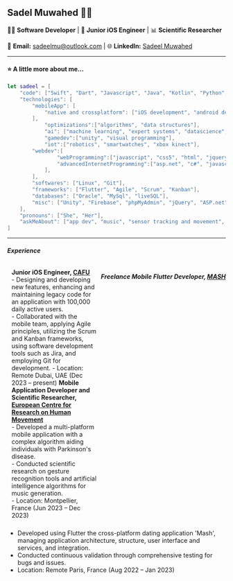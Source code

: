 ## Sadel Muwahed 👩‍💻

👩‍💻 **Software Developer** | 📱 **Junior iOS Engineer** | 📊 **Scientific Researcher**

📧 **Email:** sadeelmu@outlook.com | 🌐 **LinkedIn:** [Sadeel Muwahed](https://www.linkedin.com/in/sadeel-muwahed/) 

---

#### ⭐ A little more about me...  

```swift
let sadeel = [
    "code": ["Swift", "Dart", "Javascript", "Java", "Kotlin", "Python", "SQL", "C#", "C++", "C"],
    "technologies": [
        "mobileApp": [
            "native and crossplatform": ["iOS development", "android development", "flutter"],
        ],
            "optimizations":["algorithms", "data structures"],
            "ai": ["machine learning", "expert systems", "datascience", "predictive algorithms"],
            "gamedev":["unity", "visual programming"],
            "iot":["robotics", "smartwatches", "xbox kinect"],
        "webdev":[
                "webProgramming":["javascript", "css5", "html", "jquery", "phpMyAdmin"],
                "advancedInternetProgramming":["asp.net", "c#", "javascript", "html", "css"]
            ],
        ],
        "softwares": ["Linux", "Git"],
        "frameworks": ["Flutter", "Agile", "Scrum", "Kanban"],
        "databases": ["Oracle", "MySql", "liveSQL"],
        "misc": ["Unity", "Firebase", "phpMyAdmin", "jQuery", "ASP.net"]
    ],
    "pronouns": ["She", "Her"],
    "askMeAbout": ["app dev", "music", "sensor tracking and movement", "web dev", "tech", "muay thai", "fractals", "tetris"]
]
```

---
##### Experience

<div style="display: flex; flex-wrap: wrap;">
    <div style="flex: 1; padding: 10px;">
        <strong>Junior iOS Engineer, <a href="https://www.cafu.com/">CAFU</a></strong><br>
        - Designing and developing new features, enhancing and maintaining legacy code for an application with 100,000 daily active users. <br>
        - Collaborated with the mobile team, applying Agile principles, utilizing the Scrum and Kanban frameworks, using software development tools such as Jira, and employing Git for            development.
        - Location: Remote Dubai, UAE (Dec 2023 – present)
        <strong>Mobile Application Developer and Scientific Researcher, <a href="https://dhm.euromov.eu/">European Centre for Research on Human Movement</a></strong><br>
        - Developed a multi-platform mobile application with a complex algorithm aiding individuals with Parkinson's disease.<br>
        - Conducted scientific research on gesture recognition tools and artificial intelligence algorithms for music generation.<br>
        - Location: Montpellier, France (Jun 2023 – Dec 2023)
    </div>


##### Freelance Mobile Flutter Developer, [MASH](https://github.com/sadeelmu/mashproject)
- Developed using Flutter the cross-platform dating application 'Mash', managing application architecture, structure, user interface and services, and integration.
- Conducted continuous validation through comprehensive testing for bugs and issues.
- Location: Remote Paris, France (Aug 2022 – Jan 2023)
